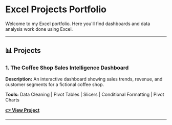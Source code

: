 # Excel Projects Portfolio

Welcome to my Excel portfolio. Here you'll find dashboards and data analysis work done using Excel.

---

## 📊 Projects

### 1. The Coffee Shop Sales Intelligence Dashboard
**Description:** An interactive dashboard showing sales trends, revenue, and customer segments for a fictional coffee shop.

**Tools:** Data Cleaning | Pivot Tables | Slicers | Conditional Formatting | Pivot Charts

**[👉 View Project](https://github.com/PriyajitC/The-Coffee-Shop-Sales-Intelligence-Dashboard)**

---


